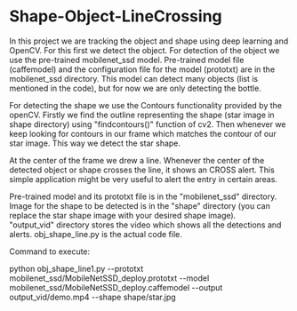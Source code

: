# Shape-Object-LineCrossing
In this project we are tracking the object and shape using deep learning and OpenCV. For this first we detect the object. For detection of the object we use the pre-trained mobilenet_ssd model. Pre-trained model file (caffemodel) and the configuration file for the model (prototxt) are in the mobilenet_ssd directory. This model can detect many objects (list is mentioned in the code), but for now we are only detecting the bottle. 

For detecting the shape we use the Contours functionality provided by the openCV. Firstly we find the outline representing the shape (star image in shape directory) using "findcontours()" function of cv2. Then whenever we keep looking for contours in our frame which matches the contour of our star image. This way we detect the star shape. 

At the center of the frame we drew a line. Whenever the center of the detected object or shape crosses the line, it shows an CROSS alert. This simple application might be very useful to alert the entry in certain areas.

Pre-trained model and its prototxt file is in the "mobilenet_ssd" directory. 
Image for the shape to be detected is in the "shape" directory (you can replace the star shape image with your desired shape image).  
"output_vid" directory stores the video which shows all the detections and alerts.
obj_shape_line.py is the actual code file.


Command to execute:

python obj_shape_line1.py --prototxt mobilenet_ssd/MobileNetSSD_deploy.prototxt --model mobilenet_ssd/MobileNetSSD_deploy.caffemodel --output output_vid/demo.mp4 --shape shape/star.jpg 

